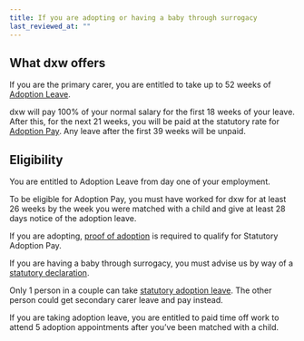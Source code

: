 ```yaml
---
title: If you are adopting or having a baby through surrogacy
last_reviewed_at: ""
---
```

## What dxw offers

If you are the primary carer, you are entitled to take up to 52 weeks of [Adoption Leave](https://www.gov.uk/adoption-pay-leave). 

dxw will pay 100% of your normal salary for the first 18 weeks of your leave. After this, for the next 21 weeks, you will be paid at the statutory rate for [Adoption Pay](https://www.gov.uk/adoption-pay-leave/pay). Any leave after the first 39 weeks will be unpaid.

## Eligibility

You are entitled to Adoption Leave from day one of your employment.

To be eligible for Adoption Pay, you must have worked for dxw for at least 26 weeks by the week you were matched with a child and give at least 28 days notice of the adoption leave. 

If you are adopting, [proof of adoption](https://www.gov.uk/adoption-pay-leave/how-to-claim) is required to qualify for Statutory Adoption Pay.

If you are having a baby through surrogacy, you must advise us by way of a [statutory declaration](https://www.gov.uk/adoption-pay-leave/how-to-claim).

Only 1 person in a couple can take [statutory adoption leave](https://www.gov.uk/adoption-pay-leave/leave). The other person could get secondary carer leave and pay instead.

If you are taking adoption leave, you are entitled to paid time off work to attend 5 adoption appointments after you’ve been matched with a child.